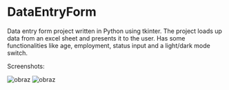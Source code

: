 # DataEntryForm
Data entry form project written in Python using tkinter. The project loads up data from an excel sheet and presents it to the user. Has some functionalities like age, employment, status input and a light/dark mode switch. 

Screenshots:

![obraz](https://github.com/Manhatai/DataEntryForm/assets/131269530/04874b00-318f-4e94-a7b2-a22e0d7cb212)
![obraz](https://github.com/Manhatai/DataEntryForm/assets/131269530/c0bca147-c48c-4116-8c53-2679606678fd)

